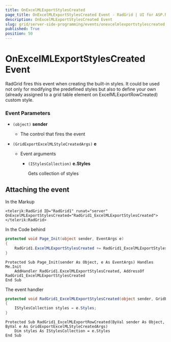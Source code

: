 ```yaml
---
title: OnExcelMLExportStylesCreated
page_title: OnExcelMLExportStylesCreated Event - RadGrid | UI for ASP.NET AJAX
description: OnExcelMLExportStylesCreated Event
slug: grid/server-side-programming/events/onexcelmlexportstylescreated
published: True
position: 50
---
```


# OnExcelMLExportStylesCreated Event

RadGrid fires this event when creating the built-in styles. It could be used not only for modifying the predefined styles but also to define your own (already assigned to a grid table element on ExcelMLExportRowCreated) custom style.

### Event Parameters

* `(object)` **sender**

    * The control that fires the event

* `(GridExportExcelMLStyleCreatedArgs)` **e**

    * Event arguments 

        * `(IStylesCollection)` **e.Styles**
            
             Gets collection of styles

            

## Attaching the event

In the Markup

````ASP.NET
<telerik:RadGrid ID="RadGrid1" runat="server" OnExcelMLExportStylesCreated="RadGrid1_ExcelMLExportStylesCreated">
</telerik:RadGrid>
````

In the Code behind

````C#
protected void Page_Init(object sender, EventArgs e)
{
    RadGrid1.ExcelMLExportStylesCreated += RadGrid1_ExcelMLExportStylesCreated;
}
````
````VB
Protected Sub Page_Init(sender As Object, e As EventArgs) Handles Me.Init
    AddHandler RadGrid1.ExcelMLExportStylesCreated, AddressOf RadGrid1_ExcelMLExportStylesCreated
End Sub
````

The event handler

````C#
protected void RadGrid1_ExcelMLExportStylesCreated(object sender, GridExportExcelMLStyleCreatedArgs e)
{
    IStylesCollection styles = e.Styles;
}
````
````VB
Protected Sub RadGrid1_ExcelMLExportRowCreated(ByVal sender As Object, ByVal e As GridExportExcelMLStyleCreatedArgs)
    Dim styles As IStylesCollection = e.Styles
End Sub
````

